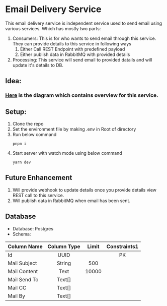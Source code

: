 # Email Delivery Service

This email delivery service is independent service used to send email using various services. Which has mostly two parts:

1. Consumers: This is for who wants to send email through this service. They can provide details to this service in following ways
   1. Either Call REST Endpoint with predefined payload
   2. Either publish data in RabbitMQ with provided details
2. Processing: This service will send email to provided datails and will update it's details to DB.

## Idea:

### [Here](https://drive.google.com/file/d/1eq7_q9YQ-wALu6oDZrLFy9nElqEYjBHt/view?usp=sharing) is the diagram which contains overview for this service.

## Setup:

1. Clone the repo
2. Set the environment file by making .env in Root of directory
3. Run below command
   ```
   pnpm i
   ```
4. Start server with watch mode using below command
   ```
   yarn dev
   ```

## Future Enhancement

1. Will provide webhook to update details once you provide details view REST call to this service.
2. Will publish data in RabbitMQ when email has been sent.

## Database

- Database: Postgres
- Schema:

| Column Name  | Column Type | Limit | Constraints1 |
| ------------ | :---------: | :---: | :----------: |
| Id           |    UUID     |       |      PK      |
| Mail Subject |   String    |  500  |              |
| Mail Content |    Text     | 10000 |              |
| Mail Send To |   Text[]    |       |              |
| Mail CC      |   Text[]    |       |              |
| Mail By      |   Text[]    |       |              |
